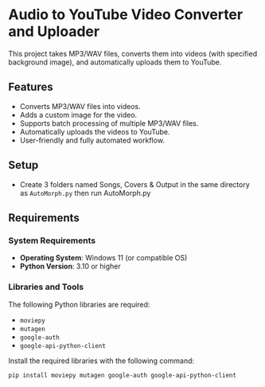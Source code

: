 # Audio to YouTube Video Converter and Uploader

This project takes MP3/WAV files, converts them into videos (with specified background image), and automatically uploads them to YouTube.

## Features

- Converts MP3/WAV files into videos.
- Adds a custom image for the video.
- Supports batch processing of multiple MP3/WAV files.
- Automatically uploads the videos to YouTube.
- User-friendly and fully automated workflow.

## Setup
- Create 3 folders named Songs, Covers & Output in the same directory as `AutoMorph.py` then run AutoMorph.py

## Requirements

### System Requirements
- **Operating System**: Windows 11 (or compatible OS)
- **Python Version**: 3.10 or higher

### Libraries and Tools
The following Python libraries are required:
- `moviepy`
- `mutagen`
- `google-auth`
- `google-api-python-client`

Install the required libraries with the following command:
```bash
pip install moviepy mutagen google-auth google-api-python-client
